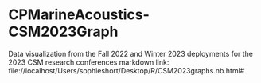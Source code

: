 # CPMarineAcoustics-CSM2023Graph
Data visualization from the Fall 2022 and Winter 2023 deployments for the 2023 CSM research conferences 
markdown link: file://localhost/Users/sophieshort/Desktop/R/CSM2023graphs.nb.html# 
